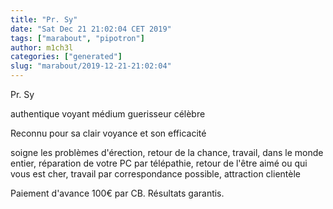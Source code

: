 ```yaml
---
title: "Pr. Sy"
date: "Sat Dec 21 21:02:04 CET 2019"
tags: ["marabout", "pipotron"]
author: m1ch3l
categories: ["generated"]
slug: "marabout/2019-12-21-21:02:04"
---
```


Pr. Sy

authentique voyant médium guerisseur célèbre

Reconnu pour sa clair voyance et son efficacité

soigne les problèmes d'érection, retour de la chance, travail, dans le monde entier, réparation de votre PC par télépathie, retour de l'être aimé ou qui vous est cher, travail par correspondance possible, attraction clientèle

Paiement d'avance 100€ par CB. Résultats garantis.
